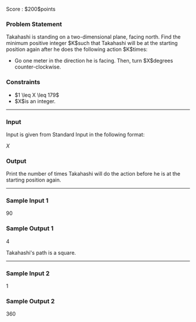 
<div>

<span>

<span>

<p>
Score : $200$points
</p>

<div>

<section>

### **Problem Statement**

<p>
Takahashi is standing on a two-dimensional plane, facing north. Find the minimum positive integer $K$such that Takahashi will be at the starting position again after he does the following action $K$times:
</p>

<ul>

<li>
Go one meter in the direction he is facing. Then, turn $X$degrees counter-clockwise.
</li>

</ul>

</section>

</div>

<div>

<section>

### **Constraints**

<ul>

<li>
$1 \leq X \leq 179$
</li>

<li>
$X$is an integer.
</li>

</ul>

</section>

</div>

---

<div>

<div>

<section>

### **Input**

<p>
Input is given from Standard Input in the following format:
</p>

<div>

$X$
</div>

</section>

</div>

<div>

<section>

### **Output**

<p>
Print the number of times Takahashi will do the action before he is at the starting position again.
</p>

</section>

</div>

</div>

---

<div>

<section>

### **Sample Input 1**

<div>

90

</div>

</section>

</div>

<div>

<section>

### **Sample Output 1**

<div>

4

</div>

<p>
Takahashi's path is a square.
</p>

</section>

</div>

---

<div>

<section>

### **Sample Input 2**

<div>

1

</div>

</section>

</div>

<div>

<section>

### **Sample Output 2**

<div>

360

</div>

</section>

</div>

</span>

</span>

</div>
